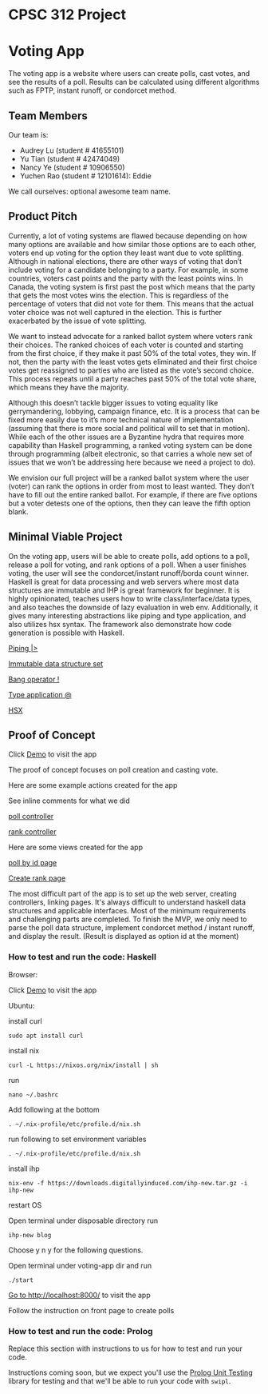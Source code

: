 # CPSC 312 Project

# Voting App

The voting app is a website where users can create polls, cast votes, and see the results of a poll. Results can be calculated using different algorithms such as FPTP, instant runoff, or condorcet method.


## Team Members

Our team is:

+ Audrey Lu (student # 41655101)
+ Yu Tian (student # 42474049)
+ Nancy Ye (student # 10906550)
+ Yuchen Rao  (student # 12101614): Eddie

We call ourselves: optional awesome team name.

## Product Pitch

Currently, a lot of voting systems are flawed because depending on how many options are available and how similar those options are to each other, voters end up voting for the option they least want due to vote splitting. Although in national elections, there are other ways of voting that don’t include voting for a candidate belonging to a party. For example, in some countries, voters cast points and the party with the least points wins. In Canada, the voting system is first past the post which means that the party that gets the most votes wins the election. This is regardless of the percentage of voters that did not vote for them. This means that the actual voter choice was not well captured in the election. This is further exacerbated by the issue of vote splitting.

We want to instead advocate for a ranked ballot system where voters rank their choices. The ranked choices of each voter is counted and starting from the first choice, if they make it past 50% of the total votes, they win. If not, then the party with the least votes gets eliminated and their first choice votes get reassigned to parties who are listed as the vote’s second choice. This process repeats until a party reaches past 50% of the total vote share, which means they have the majority.

Although this doesn’t tackle bigger issues to voting equality like gerrymandering, lobbying, campaign finance, etc. It is a process that can be fixed more easily due to it’s more technical nature of implementation (assuming that there is more social and political will to set that in motion). While each of the other issues are a Byzantine hydra that requires more capability than Haskell programming, a ranked voting system can be done through programming (albeit electronic, so that carries a whole new set of issues that we won’t be addressing here because we need a project to do).

We envision our full project will be a ranked ballot system where the user (voter) can rank the options in order from most to least wanted. They don’t have to fill out the entire ranked ballot. For example, if there are five options but a voter detests one of the options, then they can leave the fifth option blank.

## Minimal Viable Project

On the voting app, users will be able to create polls, add options to a poll, release a poll for voting, and rank options of a poll. When a user finishes voting, the user will see the condorcet/instant runoff/borda count winner.
Haskell is great for data processing and web servers where most data structures are immutable and IHP is great framework for beginner. It is highly opinionated, teaches users how to write class/interface/data types, and also teaches the downside of lazy evaluation in web env. Additionally, it gives many interesting abstractions like piping and type application, and also utilizes hsx syntax. The framework also demonstrate how code generation is possible with Haskell.

[Piping |>](https://github.com/JimmyRowland/votingApp/blob/99454c306784af2721bd9e65d23c63170f635f65/voting-app/Web/Controller/Polls.hs#L24-L26)

[Immutable data structure set](https://github.com/JimmyRowland/votingApp/blob/99454c306784af2721bd9e65d23c63170f635f65/voting-app/Web/Controller/Ranks.hs#L15-L16)

[Bang operator !](https://github.com/JimmyRowland/votingApp/blob/99454c306784af2721bd9e65d23c63170f635f65/voting-app/Web/Types.hs#L15)

[Type application @](https://github.com/JimmyRowland/votingApp/blob/99454c306784af2721bd9e65d23c63170f635f65/voting-app/Web/Controller/Ranks.hs#L69-L70)

[HSX](https://github.com/JimmyRowland/votingApp/blob/99454c306784af2721bd9e65d23c63170f635f65/voting-app/Web/View/Polls/Show.hs#L6-L25)

## Proof of Concept

Click [Demo](https://onwnaiaphfjekhzifptgaqlfzzkdjsji.ihpapp.com/) to visit the app

The proof of concept focuses on poll creation and casting vote.

Here are some example actions created for the app

See inline comments for what we did

[poll controller](https://github.students.cs.ubc.ca/tfoolery/CPSC-312-project/blob/7d8cce64f5b58f1764af4af494950a0d2b8597eb/voting-app/Web/Controller/Polls.hs#L21-L32)

[rank controller](https://github.students.cs.ubc.ca/tfoolery/CPSC-312-project/blob/7d8cce64f5b58f1764af4af494950a0d2b8597eb/voting-app/Web/Controller/Ranks.hs#L10-L30)

Here are some views created for the app

[poll by id page](https://github.students.cs.ubc.ca/tfoolery/CPSC-312-project/blob/7d8cce64f5b58f1764af4af494950a0d2b8597eb/voting-app/Web/View/Polls/Show.hs#L6-L45)

[Create rank page](https://github.students.cs.ubc.ca/tfoolery/CPSC-312-project/blob/7d8cce64f5b58f1764af4af494950a0d2b8597eb/voting-app/Web/View/Ranks/New.hs#L1-L31)

The most difficult part of the app is to set up the web server, creating controllers, linking pages.
It's always difficult to understand haskell data structures and applicable interfaces.
Most of the minimum requirements and challenging parts are completed. To finish the MVP, we only need to parse the poll data structure, implement condorcet method / instant runoff, and display the result.
(Result is displayed as option id at the moment)

### How to test and run the code: Haskell

Browser:

Click [Demo](https://onwnaiaphfjekhzifptgaqlfzzkdjsji.ihpapp.com/) to visit the app

Ubuntu:

install curl

```
sudo apt install curl
```

install nix

```
curl -L https://nixos.org/nix/install | sh
```

run

```
nano ~/.bashrc
```

Add following at the bottom

```
. ~/.nix-profile/etc/profile.d/nix.sh
```

run following to set environment variables
```
. ~/.nix-profile/etc/profile.d/nix.sh
```

install ihp
```
nix-env -f https://downloads.digitallyinduced.com/ihp-new.tar.gz -i ihp-new
```

restart OS

Open terminal under disposable directory run

```
ihp-new blog
```

Choose y n y for the following questions.



Open terminal under voting-app dir and run
```
./start
```

[Go to http://localhost:8000/](http://localhost:8000/) to visit the app

Follow the instruction on front page to create polls

### How to test and run the code: Prolog

Replace this section with instructions to us for how to test and run your code.

Instructions coming soon, but we expect you'll use the [Prolog Unit Testing](https://www.swi-prolog.org/pldoc/doc_for?object=section(%27packages/plunit.html%27)) library for testing and that we'll be able to run your code with `swipl`.

